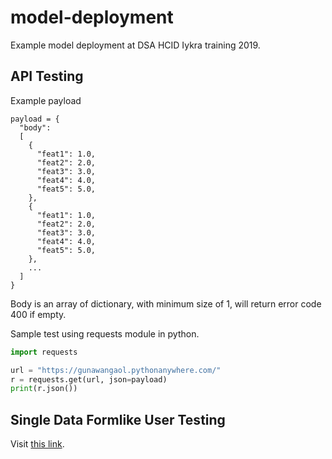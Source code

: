 # model-deployment
Example model deployment at DSA HCID Iykra training 2019.

## API Testing
Example payload

```
payload = {
  "body":
  [
    {
      "feat1": 1.0,
      "feat2": 2.0,
      "feat3": 3.0,
      "feat4": 4.0,
      "feat5": 5.0,
    },
    {
      "feat1": 1.0,
      "feat2": 2.0,
      "feat3": 3.0,
      "feat4": 4.0,
      "feat5": 5.0,
    },
    ...
  ]
}
```

Body is an array of dictionary, with minimum size of 1, will return error code 400 if empty. 

Sample test using requests module in python.

```python
import requests

url = "https://gunawangaol.pythonanywhere.com/"
r = requests.get(url, json=payload)
print(r.json())
```

## Single Data Formlike User Testing
Visit [this link](https://arc-rendezvous.github.io/model-deployment/).
